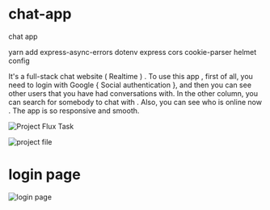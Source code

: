 # chat-app

chat app

yarn add express-async-errors dotenv express cors cookie-parser helmet config

It's a full-stack chat website ( Realtime ) .
To use this app , first of all, you need to login with Google { Social authentication }, and then you can see other users that you have had conversations with. In the other column, you can search for somebody to chat with . Also, you can see who is online now . The app is so responsive and smooth.


![Project Flux Task](https://github.com/aliamerj/chat-app/assets/76897266/cf23f8e5-ab2e-45e0-a768-fcbd2e1bd9d8)





![project file](https://i.ibb.co/fpcgj5R/p-2.png)



# login page 
![login page](https://i.ibb.co/5TjjhF4/Screenshot-2022-07-26-at-18-35-27-React-App.png)

